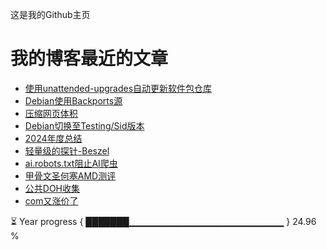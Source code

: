 这是我的Github主页
# 我的博客最近的文章
<!-- BLOG-POST-LIST:START -->
- [使用unattended-upgrades自动更新软件包仓库](https://www.codeqihan.com/post/unattended-upgrades/)
- [Debian使用Backports源](https://www.codeqihan.com/post/debian-backports/)
- [压缩网页体积](https://www.codeqihan.com/post/wang-ye-ti-ji-ya-suo/)
- [Debian切换至Testing/Sid版本](https://www.codeqihan.com/post/debian-testing-sid/)
- [2024年度总结](https://www.codeqihan.com/post/2024-nian-du-zong-jie/)
- [轻量级的探针-Beszel](https://www.codeqihan.com/post/beszel/)
- [ai.robots.txt阻止AI爬虫](https://www.codeqihan.com/post/ai.robots.txt/)
- [甲骨文圣何塞AMD测评](https://www.codeqihan.com/post/oracle-sjc-rongheguai/)
- [公共DOH收集](https://www.codeqihan.com/post/DOH-shou-ji/)
- [com又涨价了](https://www.codeqihan.com/post/com-zhangjia-2024/)
<!-- BLOG-POST-LIST:END -->
<!--START_SECTION:progressBar-->
⏳ Year progress { ███████▁▁▁▁▁▁▁▁▁▁▁▁▁▁▁▁▁▁▁▁▁▁▁ } 24.96 %

<!--END_SECTION:progressBar-->
